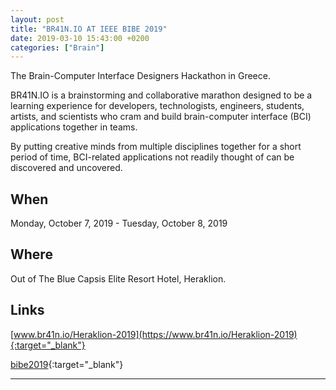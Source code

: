 ```yaml
---
layout: post
title: "BR41N.IO AT IEEE BIBE 2019"
date: 2019-03-10 15:43:00 +0200
categories: ["Brain"]
---
```


The Brain-Computer Interface Designers Hackathon in Greece. 

BR41N.IO is a brainstorming and collaborative marathon designed to be a learning experience for  developers, technologists, 
engineers, students, artists, and scientists who cram and build brain-computer interface (BCI) applications together in teams. 

By putting creative minds from multiple disciplines together for a short period of time, BCI-related applications not 
readily thought of can be discovered and uncovered.

## When 
Monday, October 7, 2019 - Tuesday, October 8, 2019 

## Where
Out of The Blue Capsis Elite Resort Hotel, Heraklion. 

## Links
[www.br41n.io/Heraklion-2019](https://www.br41n.io/Heraklion-2019){:target="_blank"}

[bibe2019](https://bibe2019.ics.forth.gr/){:target="_blank"}

---

